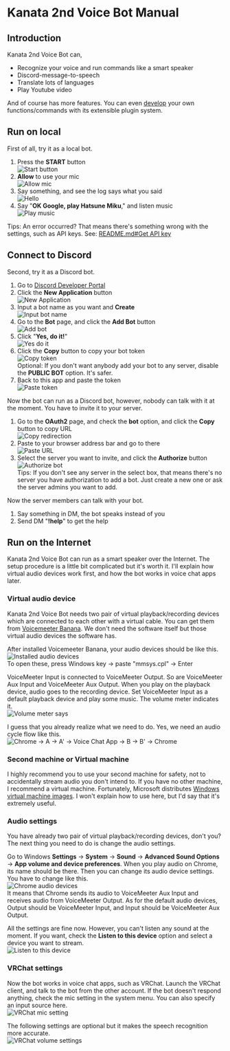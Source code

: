 # Kanata 2nd Voice Bot Manual

## Introduction

Kanata 2nd Voice Bot can,

- Recognize your voice and run commands like a smart speaker
- Discord-message-to-speech
- Translate lots of languages
- Play Youtube video

And of course has more features. You can even [develop](https://github.com/knt2nd/knt2-vbot) your own functions/commands with its extensible plugin system.

## Run on local

First of all, try it as a local bot.

1. Press the **START** button  
  ![Start button](images/shared/app-start.png)
1. **Allow** to use your mic  
  ![Allow mic](images/en/app-mic.png)
1. Say something, and see the log says what you said  
  ![Hello](images/en/app-hello.gif)
1. Say "**OK Google, play Hatsune Miku**," and listen music  
  ![Play music](images/en/app-music.gif)

Tips: An error occurred? That means there's something wrong with the settings, such as API keys. See: [README.md#Get API key](../README.md#get-api-key)

## Connect to Discord

Second, try it as a Discord bot.

1. Go to [Discord Developer Portal](https://discordapp.com/developers/applications/)
1. Click the **New Application** button  
  ![New Application](images/shared/discord-new.png)
1. Input a bot name as you want and **Create**  
  ![Input bot name](images/shared/discord-name.png)
1. Go to the **Bot** page, and click the **Add Bot** button  
  ![Add bot](images/shared/discord-add.png)
1. Click "**Yes, do it!**"  
  ![Yes do it](images/shared/discord-yes.png)  
1. Click the **Copy** button to copy your bot token  
  ![Copy token](images/shared/discord-copy.png)  
  Optional: If you don't want anybody add your bot to any server, disable the **PUBLIC BOT** option. It's safer.
1. Back to this app and paste the token  
  ![Paste token](images/shared/discord-paste.png)

Now the bot can run as a Discord bot, however, nobody can talk with it at the moment. You have to invite it to your server.

1. Go to the **OAuth2** page, and check the **bot** option, and click the **Copy** button to copy URL  
  ![Copy redirection](images/shared/discord-redirect.png)
1. Paste to your browser address bar and go to there  
  ![Paste URL](images/en/discord-url.png)
1. Select the server you want to invite, and click the **Authorize** button  
  ![Authorize bot](images/shared/discord-authorize.png)  
  Tips: If you don't see any server in the select box, that means there's no server you have authorization to add a bot. Just create a new one or ask the server admins you want to add.

Now the server members can talk with your bot.

1. Say something in DM, the bot speaks instead of you
1. Send DM "**!help**" to get the help

## Run on the Internet

Kanata 2nd Voice Bot can run as a smart speaker over the Internet. The setup procedure is a little bit complicated but it's worth it. I'll explain how virtual audio devices work first, and how the bot works in voice chat apps later.

### Virtual audio device

Kanata 2nd Voice Bot needs two pair of virtual playback/recording devices which are connected to each other with a virtual cable. You can get them from [Voicemeeter Banana](https://www.vb-audio.com/Voicemeeter/banana.htm). We don't need the software itself but those virtual audio devices the software has.

After installed Voicemeeter Banana, your audio devices should be like this.  
![Installed audio devices](images/en/audio-installed.png)  
To open these, press Windows key -> paste "mmsys.cpl" -> Enter

VoiceMeeter Input is connected to VoiceMeeter Output. So are VoiceMeeter Aux Input and VoiceMeeter Aux Output. When you play on the playback device, audio goes to the recording device. Set VoiceMeeter Input as a default playback device and play some music. The volume meter indicates it.  
![Volume meter says](images/en/audio-meter.png)

I guess that you already realize what we need to do. Yes, we need an audio cycle flow like this.  
![Chrome -> A -> A' -> Voice Chat App -> B -> B' -> Chrome](images/shared/audio-flow.png)

### Second machine or Virtual machine

I highly recommend you to use your second machine for safety, not to accidentally stream audio you don't intend to. If you have no other machine, I recommend a virtual machine. Fortunately, Microsoft distributes [Windows virtual machine images](https://developer.microsoft.com/en-us/windows/downloads/virtual-machines/). I won't explain how to use here, but I'd say that it's extremely useful.

### Audio settings

You have already two pair of virtual playback/recording devices, don't you? The next thing you need to do is change the audio settings.

Go to Windows **Settings** -> **System** -> **Sound** -> **Advanced Sound Options** -> **App volume and device preferences**. When you play audio on Chrome, its name should be there. Then you can change its audio device settings. You have to change like this.  
![Chrome audio devices](images/en/audio-routing.png)  
It means that Chrome sends its audio to VoiceMeeter Aux Input and receives audio from VoiceMeeter Output. As for the default audio devices, Output should be VoiceMeeter Input, and Input should be VoiceMeeter Aux Output.

All the settings are fine now. However, you can't listen any sound at the moment. If you want, check the **Listen to this device** option and select a device you want to stream.  
![Listen to this device](images/en/audio-echo.png)

### VRChat settings

Now the bot works in voice chat apps, such as VRChat. Launch the VRChat client, and talk to the bot from the other account. If the bot doesn't respond anything, check the mic setting in the system menu. You can also specify an input source here.  
![VRChat mic setting](images/shared/vrc-mic.png)

The following settings are optional but it makes the speech recognition more accurate.  
![VRChat volume settings](images/shared/vrc-volume.png)
